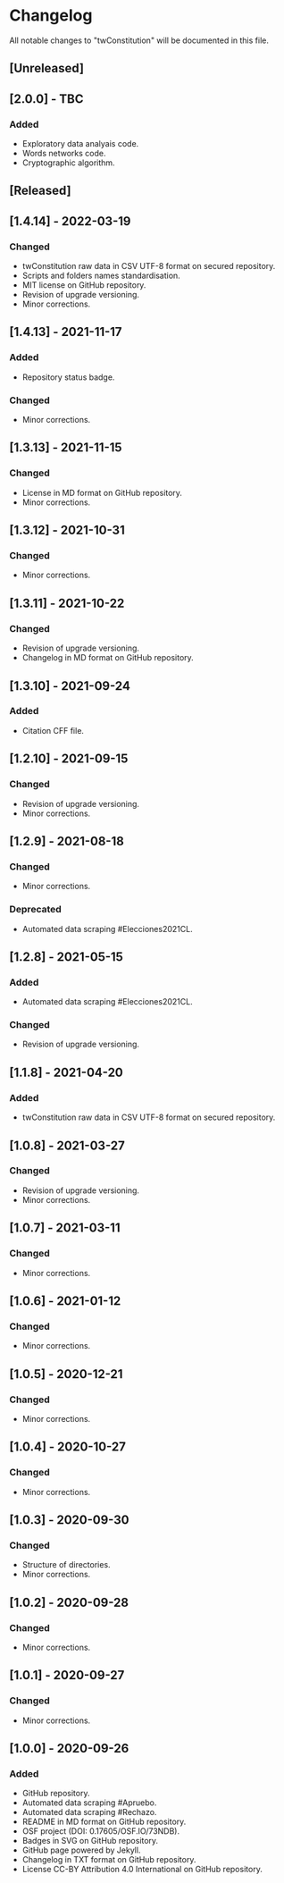 # Changelog
All notable changes to "twConstitution" will be documented in this file.

## [Unreleased]

## [2.0.0] - TBC
### Added
- Exploratory data analyais code.
- Words networks code.
- Cryptographic algorithm.

## [Released]

## [1.4.14] - 2022-03-19
### Changed
- twConstitution raw data in CSV UTF-8 format on secured repository.
- Scripts and folders names standardisation.
- MIT license on GitHub repository.
- Revision of upgrade versioning.
- Minor corrections.

## [1.4.13] - 2021-11-17
### Added
- Repository status badge.
### Changed
- Minor corrections.

## [1.3.13] - 2021-11-15
### Changed
- License in MD format on GitHub repository.
- Minor corrections.

## [1.3.12] - 2021-10-31
### Changed
- Minor corrections.

## [1.3.11] - 2021-10-22
### Changed
- Revision of upgrade versioning.
- Changelog in MD format on GitHub repository.

## [1.3.10] - 2021-09-24
### Added
- Citation CFF file.

## [1.2.10] - 2021-09-15
### Changed
- Revision of upgrade versioning.
- Minor corrections.

## [1.2.9] - 2021-08-18
### Changed
- Minor corrections.
### Deprecated
- Automated data scraping #Elecciones2021CL.

## [1.2.8] - 2021-05-15
### Added
- Automated data scraping #Elecciones2021CL.
### Changed
- Revision of upgrade versioning.

## [1.1.8] - 2021-04-20
### Added
- twConstitution raw data in CSV UTF-8 format on secured repository.

## [1.0.8] - 2021-03-27
### Changed
- Revision of upgrade versioning.
- Minor corrections.

## [1.0.7] - 2021-03-11
### Changed
- Minor corrections.

## [1.0.6] - 2021-01-12
### Changed
- Minor corrections.

## [1.0.5] - 2020-12-21
### Changed
- Minor corrections.

## [1.0.4] - 2020-10-27
### Changed
- Minor corrections.

## [1.0.3] - 2020-09-30
### Changed
- Structure of directories.
- Minor corrections.

## [1.0.2] - 2020-09-28
### Changed
- Minor corrections.

## [1.0.1] - 2020-09-27
### Changed
- Minor corrections.

## [1.0.0] - 2020-09-26
### Added
- GitHub repository.
- Automated data scraping #Apruebo.
- Automated data scraping #Rechazo.
- README in MD format on GitHub repository.
- OSF project (DOI: 0.17605/OSF.IO/73NDB).
- Badges in SVG on GitHub repository.
- GitHub page powered by Jekyll.
- Changelog in TXT format on GitHub repository.
- License CC-BY Attribution 4.0 International on GitHub repository.

